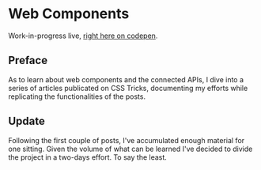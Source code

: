 # Web Components

Work-in-progress live, [right here on codepen](https://codepen.io/borntofrappe/full/pYXawX).

## Preface

As to learn about web components and the connected APIs, I dive into a series of articles publicated on CSS Tricks, documenting my efforts while replicating the functionalities of the posts.

## Update

Following the first couple of posts, I've accumulated enough material for one sitting. Given the volume of what can be learned I've decided to divide the project in a two-days effort. To say the least.
